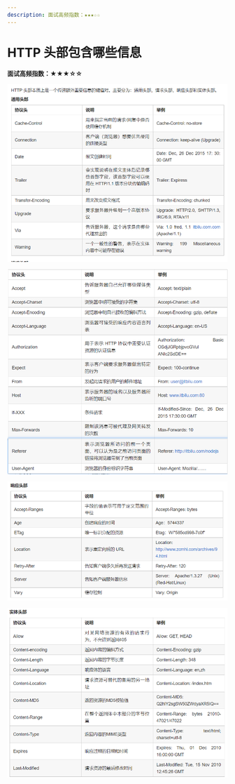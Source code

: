 ```yaml
---
description: 面试高频指数：★★★☆☆
---
```


# HTTP 头部包含哪些信息

**面试高频指数：★★★☆☆**

![](.gitbook/assets/image%20%283%29.png)

![](.gitbook/assets/image%20%2817%29.png)

![](.gitbook/assets/image%20%289%29.png)

![](.gitbook/assets/image.png)

